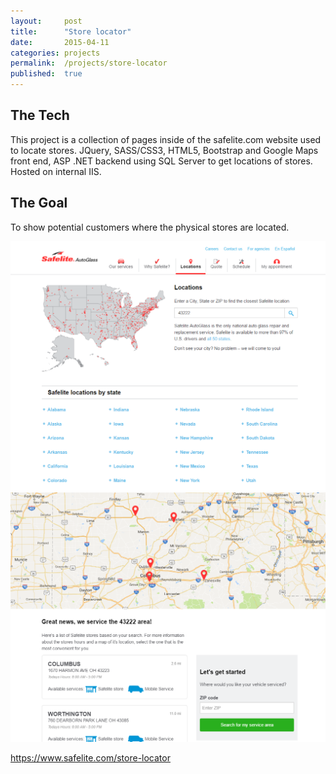 ```yaml
---
layout:     post
title:      "Store locator"
date:       2015-04-11
categories: projects
permalink:  /projects/store-locator
published:  true
---
```

## The Tech
This project is a collection of pages inside of the safelite.com website used to locate stores. JQuery, SASS/CSS3, HTML5, Bootstrap and Google Maps front end, ASP .NET backend using SQL Server to get locations of stores. Hosted on internal IIS.

## The Goal
To show potential customers where the physical stores are located.

![Image](/assets/images/posts/store-locator-1.png)
![Image](/assets/images/posts/store-locator-2.png)

https://www.safelite.com/store-locator